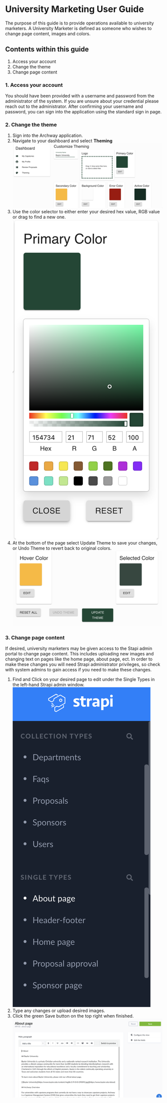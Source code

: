 # University Marketing User Guide

The purpose of this guide is to provide operations available to university marketers. A University Marketer is defined as someone who wishes to change page content, images and colors.

## Contents within this guide

1. Access your account
1. Change the theme
1. Change page content

### 1. Access your account

You should have been provided with a username and password from the administrator of the system. If you are unsure about your credential please reach out to the administrator. After confirming your username and password, you can sign into the application using the standard sign in page.

### 2. Change the theme

1. Sign into the Archway application.
1. Navigate to your dashboard and select **Theming**
   ![Theme](images/theme.png)
1. Use the color selector to either enter your desired hex value, RGB value or drag to find a new one.
   ![Theme](images/colorPicker.png)
1. At the bottom of the page select Update Theme to save your changes, or Undo Theme to revert back to original colors.
   ![Theme](images/themeUpdate.png)

### 3. Change page content

If desired, university marketers may be given access to the Stapi admin portal to change page content. This includes uploading new images and changing text on pages like the home page, about page, ect. In order to make these changes you will need Strapi administrator privileges, so check with system admins to gain access if you need to make these changes.

1. Find and Click on your desired page to edit under the Single Types in the left-hand Strapi admin window.
   ![Single Types](images/findSingle.png)
1. Type any changes or upload desired images.
1. Click the green Save button on the top right when finished.
   ![Update Single Type](images/changeSingle.png)
